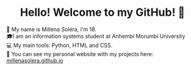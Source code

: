 <h1 align="center"> Hello! Welcome to my GitHub! 👋 </h1>

:information_desk_person: My name is Millena Soléra, i'm 18.
<br>
:mortar_board:I am an information systems student at Anhembi Morumbi University
<br>
:computer: My main tools: Python, HTML and CSS.
<br>
:mag_right: You can see my personal website with my projects here: [millenasolera.github.io](https://millenasolera.github.io) 
